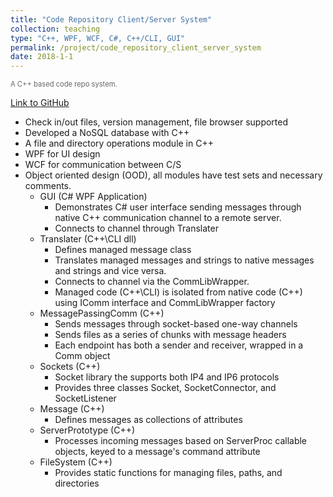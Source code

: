 ```yaml
---
title: "Code Repository Client/Server System"
collection: teaching
type: "C++, WPF, WCF, C#, C++/CLI, GUI"
permalink: /project/code_repository_client_server_system
date: 2018-1-1
---
```


<span style="color: #666666; font-size: 0.8em;">A C++ based code repo system.</span>

[Link to GitHub](https://github.com/ZzzGin/code_repo)

- Check in/out files, version management, file browser supported
- Developed a NoSQL database with C++
- A file and directory operations module in C++
- WPF for UI design
- WCF for communication between C/S
- Object oriented design (OOD), all modules have test sets and necessary comments.
  - GUI (C# WPF Application)
    - Demonstrates C# user interface sending messages through native C++ communication channel to a remote server.
    - Connects to channel through Translater
  - Translater (C++\CLI dll)
    - Defines managed message class
    - Translates managed messages and strings to native messages and strings and vice versa.
    - Connects to channel via the CommLibWrapper.
    - Managed code (C++\CLI) is isolated from native code (C++) using IComm interface and CommLibWrapper factory
  - MessagePassingComm (C++)
    - Sends messages through socket-based one-way channels
    - Sends files as a series of chunks with message headers
    - Each endpoint has both a sender and receiver, wrapped in a Comm object
  - Sockets (C++)
    - Socket library the supports both IP4 and IP6 protocols
    - Provides three classes Socket, SocketConnector, and SocketListener
  - Message (C++)
    - Defines messages as collections of attributes
  - ServerPrototype (C++)
    - Processes incoming messages based on ServerProc callable objects, keyed to a message's command attribute
  - FileSystem (C++)
    - Provides static functions for managing files, paths, and directories